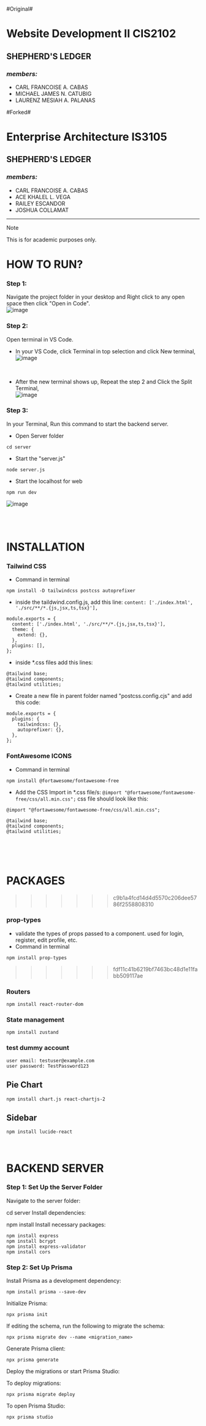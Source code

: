 #Original#

# Website Development II CIS2102

## SHEPHERD'S LEDGER

### _members:_

- CARL FRANCOISE A. CABAS
- MICHAEL JAMES N. CATUBIG
- LAURENZ MESIAH A. PALANAS

#Forked#

# Enterprise Architecture IS3105

## SHEPHERD'S LEDGER

### _members:_

- CARL FRANCOISE A. CABAS
- ACE KHALEL L. VEGA
- RAILEY ESCANDOR
- JOSHUA COLLAMAT

---

> [!NOTE]
> This is for academic purposes only.

# HOW TO RUN?

### Step 1:

Navigate the project folder in your desktop and Right click to any open space then click "Open in Code".</br>
![image](https://github.com/user-attachments/assets/a46c9314-9167-47c5-aab9-7a9b0ed272bb)

### Step 2:

Open terminal in VS Code.

- In your VS Code, click Terminal in top selection and click New terminal, </br>
  ![image](https://github.com/user-attachments/assets/d61b575c-a02d-4cdf-afcb-38bbe213af8c)

</br>

- After the new terminal shows up, Repeat the step 2 and Click the Split Terminal, </br>
  ![image](https://github.com/user-attachments/assets/46b675e5-1920-4501-9530-77d69cf60d5f)

### Step 3:

In your Terminal, Run this command to start the backend server.

- Open Server folder

```
cd server
```

- Start the "server.js"

```
node server.js
```

- Start the localhost for web

```
npm run dev
```

![image](https://github.com/user-attachments/assets/393d3cd0-5e7b-44bd-a58c-3f1b2f6e2fd5)

</br>
</br>

# INSTALLATION

### Tailwind CSS

- Command in terminal

```
npm install -D tailwindcss postcss autoprefixer
```

- inside the taildwind.config.js, add this line: `content: ['./index.html', './src/**/*.{js,jsx,ts,tsx}'],`

```
module.exports = {
  content: ['./index.html', './src/**/*.{js,jsx,ts,tsx}'],
  theme: {
    extend: {},
  },
  plugins: [],
};
```

- inside \*.css files add this lines:

```
@tailwind base;
@tailwind components;
@tailwind utilities;
```

- Create a new file in parent folder named "postcss.config.cjs" and add this code:

```
module.exports = {
  plugins: {
    tailwindcss: {},
    autoprefixer: {},
  },
};
```

### FontAwesome ICONS

- Command in terminal

```
npm install @fortawesome/fontawesome-free
```

- Add the CSS Import in \*.css file/s: `@import "@fortawesome/fontawesome-free/css/all.min.css";`
  css file should look like this:

```
@import "@fortawesome/fontawesome-free/css/all.min.css";

@tailwind base;
@tailwind components;
@tailwind utilities;
```

</br>
</br>
</br>

# PACKAGES

> > > > > > > c9b1a4fcd14d4d5570c206dee5786f2558808310

### prop-types

- validate the types of props passed to a component. used for login, register, edit profile, etc.
- Command in terminal

```
npm install prop-types
```

> > > > > > > fdf11c41b6219bf7463bc48d1e11fabb509117ae

### Routers

```
npm install react-router-dom
```

### State management

```
npm install zustand
```

### test dummy account

```
user email: testuser@example.com
user password: TestPassword123
```

## Pie Chart

```
npm install chart.js react-chartjs-2
```

## Sidebar

```
npm install lucide-react
```

</br>

# BACKEND SERVER

### Step 1: Set Up the Server Folder

Navigate to the server folder:

cd server
Install dependencies:

npm install
Install necessary packages:

```
npm install express
npm install bcrypt
npm install express-validator
npm install cors
```

### Step 2: Set Up Prisma

Install Prisma as a development dependency:

```
npm install prisma --save-dev
```

Initialize Prisma:

```
npx prisma init
```

If editing the schema, run the following to migrate the schema:

```
npx prisma migrate dev --name <migration_name>
```

Generate Prisma client:

```
npx prisma generate
```

Deploy the migrations or start Prisma Studio:

To deploy migrations:

```
npx prisma migrate deploy
```

To open Prisma Studio:

```
npx prisma studio
```
